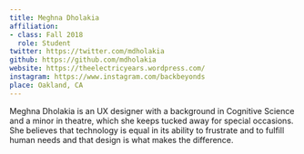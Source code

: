 ```yaml
---
title: Meghna Dholakia
affiliation:
- class: Fall 2018
  role: Student
twitter: https://twitter.com/mdholakia
github: https://github.com/mdholakia
website: https://theelectricyears.wordpress.com/
instagram: https://www.instagram.com/backbeyonds
place: Oakland, CA
---
```

Meghna Dholakia is an UX designer with a background in Cognitive Science and a minor in theatre, which she keeps tucked away for special occasions.  She believes that technology  is equal in its ability to frustrate and to fulfill human needs and that design is what makes the difference.
